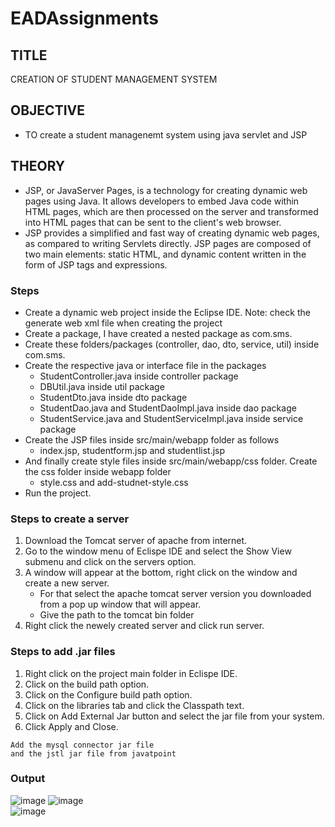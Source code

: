 # EADAssignments

## TITLE 
CREATION OF STUDENT MANAGEMENT SYSTEM

## OBJECTIVE
* TO create a student managenemt system using java servlet and JSP

## THEORY
- JSP, or JavaServer Pages, is a technology for creating dynamic web pages using Java. It allows developers to embed Java code within HTML pages, which are then processed on the server and transformed into HTML pages that can be sent to the client's web browser.
- JSP provides a simplified and fast way of creating dynamic web pages, as compared to writing Servlets directly. JSP pages are composed of two main elements: static HTML, and dynamic content written in the form of JSP tags and expressions.

### Steps
- Create a dynamic web project inside the Eclipse IDE. Note: check the generate web xml file when creating the project
- Create a package, I have created a nested package as com.sms.
- Create these folders/packages (controller, dao, dto, service, util) inside com.sms.
- Create the respective java or interface file in the packages
  - StudentController.java inside controller package
  - DBUtil.java inside util package
  - StudentDto.java inside dto package
  - StudentDao.java and StudentDaoImpl.java inside dao package
  - StudentService.java and StudentServiceImpl.java inside service package
- Create the JSP files inside src/main/webapp folder as follows
  - index.jsp, studentform.jsp and studentlist.jsp
- And finally create style files inside src/main/webapp/css folder. Create the css folder inside webapp folder
  - style.css and add-studnet-style.css
- Run the project.

### Steps to create a server
1. Download the Tomcat server of apache from internet.
2. Go to the window menu of Eclispe IDE and select the Show View submenu and click on the servers option.
3. A window will appear at the bottom, right click on the window and create a new server.
    - For that select the apache tomcat server version you downloaded from a pop up window that will appear.
    - Give the path to the tomcat bin folder
4. Right click the newely created server and click run server.

### Steps to add .jar files
1. Right click on the project main folder in Eclispe IDE.
2. Click on the build path option.
3. Click on the Configure build path option.
4. Click on the libraries tab and click the Classpath text.
5. Click on Add External Jar button and select the jar file from your system.
6. Click Apply and Close.
```
Add the mysql connector jar file
and the jstl jar file from javatpoint
```

### Output
  ![image](https://user-images.githubusercontent.com/53470604/220833823-ee13be69-7231-4736-93cb-9eef61789b14.png)
  ![image](https://user-images.githubusercontent.com/53470604/220833893-28703d8b-3faf-42d0-a5ac-63dc849e9251.png)   
  ![image](https://user-images.githubusercontent.com/53470604/220833987-1c011606-6335-4e77-a96c-7e355db713d9.png)
  

